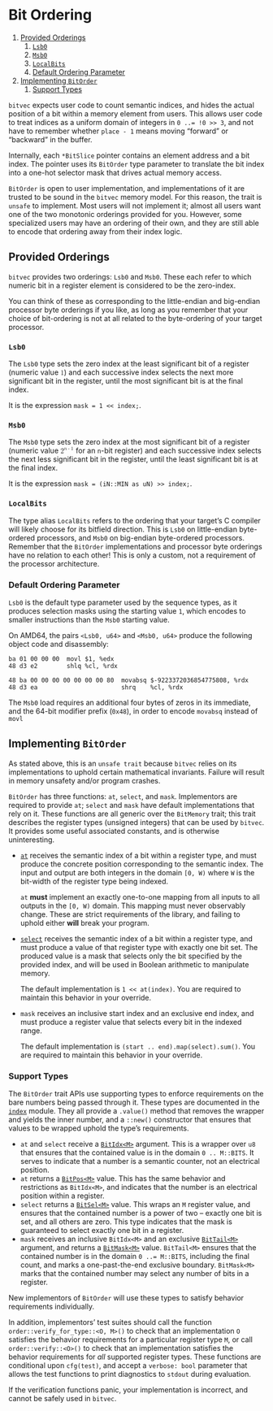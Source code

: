 # Bit Ordering <!-- omit in toc -->

1. [Provided Orderings](#provided-orderings)
   1. [`Lsb0`](#lsb0)
   1. [`Msb0`](#msb0)
   1. [`LocalBits`](#local)
   1. [Default Ordering Parameter](#default-ordering-parameter)
1. [Implementing `BitOrder`](#implementing-bitorder)
   1. [Support Types](#support-types)

`bitvec` expects user code to count semantic indices, and hides the actual
position of a bit within a memory element from users. This allows user code to
treat indices as a uniform domain of integers in `0 ..= !0 >> 3`, and not have
to remember whether `place - 1` means moving “forward” or “backward” in the
buffer.

Internally, each `*BitSlice` pointer contains an element address and a bit
index. The pointer uses its `BitOrder` type parameter to translate the bit index
into a one-hot selector mask that drives actual memory access.

`BitOrder` is open to user implementation, and implementations of it are trusted
to be sound in the `bitvec` memory model. For this reason, the trait is `unsafe`
to implement. Most users will not implement it; almost all users want one of the
two monotonic orderings provided for you. However, some specialized users may
have an ordering of their own, and they are still able to encode that ordering
away from their index logic.

## Provided Orderings

`bitvec` provides two orderings: `Lsb0` and `Msb0`. These each refer to which
numeric bit in a register element is considered to be the zero-index.

You can think of these as corresponding to the little-endian and big-endian
processor byte orderings if you like, as long as you remember that your choice
of bit-ordering is not at all related to the byte-ordering of your target
processor.

### `Lsb0`

The `Lsb0` type sets the zero index at the least significant bit of a register
(numeric value <math><mn>1</mn></math>) and each successive index selects the
next more significant bit in the register, until the most significant bit is at
the final index.

It is the expression `mask = 1 << index;`.

### `Msb0`

The `Msb0` type sets the zero index at the most significant bit of a register
(numeric value
<math><msup><mn>2</mn><mrow><mi>n</mi><mo>-</mo><mn>1</mn></mrow></msup></math>
for an `n`-bit register) and each successive index selects the next less
significant bit in the register, until the least significant bit is at the final
index.

It is the expression `mask = (iN::MIN as uN) >> index;`.

### `LocalBits`

The type alias `LocalBits` refers to the ordering that your target’s C compiler
will likely choose for its bitfield direction. This is `Lsb0` on little-endian
byte-ordered processors, and `Msb0` on big-endian byte-ordered processors.
Remember that the `BitOrder` implementations and processor byte orderings have
no relation to each other! This is only a custom, not a requirement of the
processor architecture.

### Default Ordering Parameter

`Lsb0` is the default type parameter used by the sequence types, as it produces
selection masks using the starting value `1`, which encodes to smaller
instructions than the `Msb0` starting value.

On AMD64, the pairs `<Lsb0, u64>` and `<Msb0, u64>` produce the following object
code and disassembly:

```text
ba 01 00 00 00  movl $1, %edx
48 d3 e2        shlq %cl, %rdx

48 ba 00 00 00 00 00 00 00 80  movabsq $-9223372036854775808, %rdx
48 d3 ea                       shrq    %cl, %rdx
```

The `Msb0` load requires an additional four bytes of zeros in its immediate,
and the 64-bit modifier prefix (`0x48`), in order to encode `movabsq` instead of
`movl`

## Implementing `BitOrder`

As stated above, this is an `unsafe trait` because `bitvec` relies on its
implementations to uphold certain mathematical invariants. Failure will result
in memory unsafety and/or program crashes.

`BitOrder` has three functions: `at`, `select`, and `mask`. Implementors are
required to provide `at`; `select` and `mask` have default implementations that
rely on it. These functions are all generic over the `BitMemory` trait; this
trait describes the register types (unsigned integers) that can be used by
`bitvec`. It provides some useful associated constants, and is otherwise
uninteresting.

- [`at`] receives the semantic index of a bit within a register type, and must
  produce the concrete position corresponding to the semantic index. The input
  and output are both integers in the domain `[0, W)` where `W` is the bit-width
  of the register type being indexed.

  `at` **must** implement an exactly one-to-one mapping from all inputs to all
  outputs in the `[0, W)` domain. This mapping must never observably change.
  These are strict requirements of the library, and failing to uphold either
  **will** break your program.

- [`select`] receives the semantic index of a bit within a register type, and
  must produce a value of that register type with exactly one bit set. The
  produced value is a mask that selects only the bit specified by the provided
  index, and will be used in Boolean arithmetic to manipulate memory.

  The default implementation is `1 << at(index)`. You are required to maintain
  this behavior in your override.

- `mask` receives an inclusive start index and an exclusive end index, and must
  produce a register value that selects every bit in the indexed range.

  The default implementation is `(start .. end).map(select).sum()`. You are
  required to maintain this behavior in your override.

### Support Types

The `BitOrder` trait APIs use supporting types to enforce requirements on the
bare numbers being passed through it. These types are documented in the [`index`]
module. They all provide a `.value()` method that removes the wrapper and yields
the inner number, and a `::new()` constructor that ensures that values to be
wrapped uphold the type’s requirements.

- `at` and `select` receive a [`BitIdx<M>`] argument. This is a wrapper over
  `u8` that ensures that the contained value is in the domain `0 .. M::BITS`. It
  serves to indicate that a number is a semantic counter, not an electrical
  position.
- `at` returns a [`BitPos<M>`] value. This has the same behavior and
  restrictions as `BitIdx<M>`, and indicates that the number is an electrical
  position within a register.
- `select` returns a [`BitSel<M>`] value. This wraps an `M` register value, and
  ensures that the contained number is a power of two – exactly one bit is set,
  and all others are zero. This type indicates that the mask is guaranteed to
  select exactly one bit in a register.
- `mask` receives an inclusive `BitIdx<M>` and an exclusive [`BitTail<M>`]
  argument, and returns a [`BitMask<M>`] value. `BitTail<M>` ensures that the
  contained number is in the domain `0 ..= M::BITS`, including the final count,
  and marks a one-past-the-end exclusive boundary. `BitMask<M>` marks that the
  contained number may select any number of bits in a register.

New implementors of `BitOrder` will use these types to satisfy behavior
requirements individually.

In addition, implementors’ test suites should call the function
`order::verify_for_type::<O, M>()` to check that an implementation `O` satisfies
the behavior requirements for a particular register type `M`, or call
`order::verify::<O>()` to check that an implementation satisfies the behavior
requirements for *all* supported register types. These functions are conditional
upon `cfg(test)`, and accept a `verbose: bool` parameter that allows the test
functions to print diagnostics to `stdout` during evaluation.

If the verification functions panic, your implementation is incorrect, and
cannot be safely used in `bitvec`.

[`BitIdx<M>`]: https://docs.rs/bitvec/latest/bitvec/index/struct.BitIdx.html "BitIdx API documentation"
[`BitMask<M>`]: https://docs.rs/bitvec/latest/bitvec/index/struct.BitMask.html "BitMask API documentation"
[`BitPos<M>`]: https://docs.rs/bitvec/latest/bitvec/index/struct.BitPos.html "BitPos API documentation"
[`BitSel<M>`]: https://docs.rs/bitvec/latest/bitvec/index/struct.BitSel.html "BitSel API documentation"
[`BitTail<M>`]: https://docs.rs/bitvec/latest/bitvec/index/struct.BitTail.html "BitTail API documentation"
[`at`]: https://docs.rs/bitvec/latest/bitvec/order/trait.BitOrder.html#tymethod.at "BitOrder::at API documentation"
[`index`]: https://docs.rs/bitvec/latest/bitvec/index/index.html "index module documentation"
[`mask`]: https://docs.rs/bitvec/latest/bitvec/order/trait.BitOrder.html#method.mask "BitOrder::mask API documentation"
[`select`]: https://docs.rs/bitvec/latest/bitvec/order/trait.BitOrder.html#method.select "BitOrder::select API documentation"
